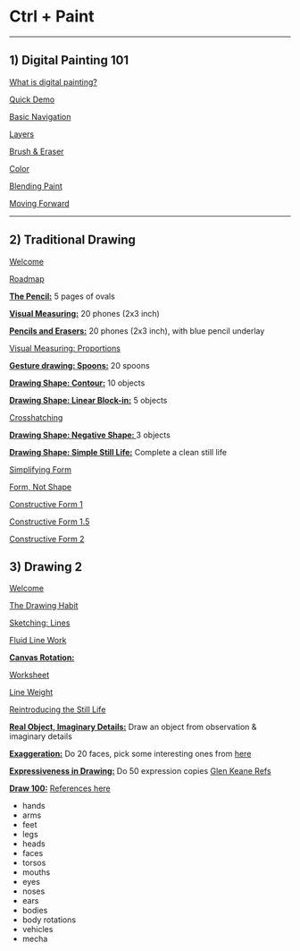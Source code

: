 # Ctrl + Paint

***

## 1) Digital Painting 101

[What is digital painting?](https://www.ctrlpaint.com/digital-painting-101/what-is-digital-painting)

[Quick Demo](https://www.ctrlpaint.com/digital-painting-101/quick-demo)

[Basic Navigation](https://www.ctrlpaint.com/digital-painting-101/basic-navigation)

[Layers](https://www.ctrlpaint.com/digital-painting-101/layers)

[Brush & Eraser](https://www.ctrlpaint.com/digital-painting-101/brusheraser)

[Color](https://www.ctrlpaint.com/digital-painting-101/color)

[Blending Paint](https://www.ctrlpaint.com/digital-painting-101/blending-paint)

[Moving Forward](https://www.ctrlpaint.com/digital-painting-101/moving-forward)


***

## 2) Traditional Drawing

[Welcome](https://www.ctrlpaint.com/videos/welcome-to-traditional-drawing)

[Roadmap](https://www.ctrlpaint.com/videos/ctrlpaint-unplugged-road-map)

**[The Pencil:](https://www.ctrlpaint.com/videos/ctrlpaint-unplugged-introducing-the-pencil)** 5 pages of ovals

**[Visual Measuring:](https://www.ctrlpaint.com/videos/visual-measuring)** 20 phones (2x3 inch)

**[Pencils and Erasers:](https://www.ctrlpaint.com/videos/unplugged-pencils-and-erasers)** 20 phones (2x3 inch), with blue pencil underlay

[Visual Measuring: Proportions](https://www.ctrlpaint.com/videos/visual-measuring-proportion)

**[Gesture drawing: Spoons:](https://www.ctrlpaint.com/videos/gesture-drawing-spoons)** 20 spoons

**[Drawing Shape: Contour:](https://www.ctrlpaint.com/videos/drawing-shape-contour)** 10 objects

**[Drawing Shape: Linear Block-in:](https://www.ctrlpaint.com/videos/drawing-shape-linear-block-in)** 5 objects

[Crosshatching](https://www.ctrlpaint.com/videos/crosshatching)

**[Drawing Shape: Negative Shape: ](https://www.ctrlpaint.com/videos/drawing-shape-negative-space)** 3 objects

**[Drawing Shape: Simple Still Life:](https://www.ctrlpaint.com/videos/drawing-shape-simple-still-life)** Complete a clean still life

[Simplifying Form](https://www.ctrlpaint.com/videos/simplifying-form)

[Form, Not Shape](https://www.ctrlpaint.com/videos/form-not-shape)

[Constructive Form 1](https://www.ctrlpaint.com/videos/constructive-form-pt-1)

[Constructive Form 1.5](https://www.ctrlpaint.com/videos/constructive-form-pt-1-5)

[Constructive Form 2](https://www.ctrlpaint.com/videos/constructive-form-pt-2)


## 3) Drawing 2

[Welcome](https://www.ctrlpaint.com/videos/welcome-to-drawing-2)

[The Drawing Habit](https://www.ctrlpaint.com/videos/the-drawing-habit)

[Sketching: Lines](https://www.ctrlpaint.com/videos/sketching-lines)

[Fluid Line Work](https://www.ctrlpaint.com/videos/fluid-linework)

**[Canvas Rotation:](https://www.ctrlpaint.com/videos/canvas-rotation)**

 [Worksheet](https://github.com/StephanRaab/Ctrl-Paint/blob/master/images/ctrlPaint_canvas-rotation-drill.jpg)

[Line Weight](https://www.ctrlpaint.com/videos/the-power-of-line-weight)

[Reintroducing the Still Life](https://www.ctrlpaint.com/videos/reintroducing-the-still-life)

**[Real Object, Imaginary Details:](https://www.ctrlpaint.com/videos/real-object-imaginary-details)** Draw an object from observation & imaginary details

**[Exaggeration:](https://www.ctrlpaint.com/videos/exaggeration)** Do 20 faces, pick some interesting ones from [here](https://www.earthsworld.com/)

**[Expressiveness in Drawing:](https://www.ctrlpaint.com/videos/expressiveness-in-drawing)** Do 50 expression copies [Glen Keane Refs](http://glenkeane.jakegreenanimation.com/ArtHome.html)

**[Draw 100:](https://www.ctrlpaint.com/videos/draw-100)** [References here](https://characterdesignreferences.com/visual-library)

- hands
- arms
- feet
- legs
- heads
- faces
- torsos
- mouths
- eyes
- noses
- ears
- bodies
- body rotations
- vehicles
- mecha

